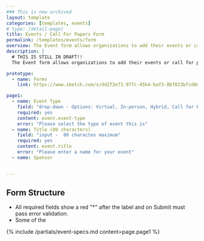 ```yaml
---
### This is now archived
layout: template
categories: [templates, events]
# type: [detail-page]
title: Events / Call For Papers Form
permalink: /templates/events/form
overview: The Event form allows organizations to add their events or call for papers. 
description: |
  # THIS IS STILL IN DRAFT!!
  The Event form allows organizations to add their events or call for papers. The form is four pages in all. Some of the labeling varies on the Call To Papers form... the tables below make these differences clear. Please see the [Events](/templates/events) page for information about the Event content type. 

prototype:
  - name: Forms
    link: https://www.sketch.com/s/dd2f2e71-977c-45b4-baf3-8bf823bfcd0d/p/F65FADAF-0F3B-4197-83B1-6BE9B808899B/canvas

page1:
  - name: Event Type
    field: "drop-down - Options: Virtual, In-person, Hybrid, Call for Papers"
    required: yes
    content: event.event-type
    error: "Please select the type of event this is"
  - name: Title (80 characters)
    field: "input -  80 charactes maximum"
    required: yes
    content: event.title
    error: "Please enter a name for your event"
  - name: Sponsor


---
```


## Form Structure
- All required fields show a red "*" after the label and on Submit must pass error validation.
- Some of the 

{% include /partials/event-specs.md content=page.page1 %}